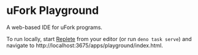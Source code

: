 # uFork Playground

A web-based IDE for uFork programs.

To run locally, start [Replete](https://repletejs.org) from
your editor (or run `deno task serve`) and navigate to
http://localhost:3675/apps/playground/index.html.
